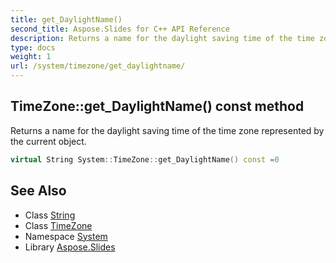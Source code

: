 ```yaml
---
title: get_DaylightName()
second_title: Aspose.Slides for C++ API Reference
description: Returns a name for the daylight saving time of the time zone represented by the current object.
type: docs
weight: 1
url: /system/timezone/get_daylightname/
---
```

## TimeZone::get_DaylightName() const method


Returns a name for the daylight saving time of the time zone represented by the current object.

```cpp
virtual String System::TimeZone::get_DaylightName() const =0
```

## See Also

* Class [String](../../string/)
* Class [TimeZone](../)
* Namespace [System](../../)
* Library [Aspose.Slides](../../../)